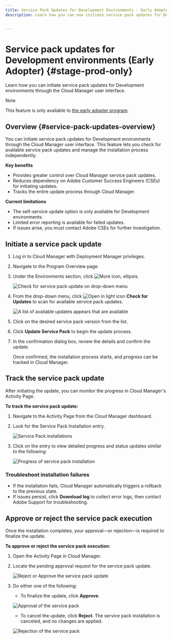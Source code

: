 ```yaml
---
title: Service Pack Updates for Development Environments - Early Adopter
description: Learn how you can now initiate service pack updates for Development environments through the Cloud Manager user interface. 


---
```

# Service pack updates for Development environments (Early Adopter) {#stage-prod-only}

Learn how you can initiate service pack updates for Development environments through the Cloud Manager user interface. 

>[!NOTE]
>
>This feature is only available to [the early adopter program](/help/release-notes/help/release-notes/2024/current.md).

## Overview {#service-pack-updates-overview}

You can initiate service pack updates for Development environments through the Cloud Manager user interface. This feature lets you check for available service pack updates and manage the installation process independently.

**Key benefits**

* Provides greater control over Cloud Manager service pack updates.
* Reduces dependency on Adobe Customer Success Engineers (CSEs) for initiating updates.
* Tracks the entire update process through Cloud Manager.

**Current limitations**

* The self-service update option is only available for Development environments.
* Limited error reporting is available for failed updates.
* If issues arise, you must contact Adobe CSEs for further investigation.

## Initiate a service pack update

1. Log in to Cloud Manager with Deployment Manager privileges.
1. Navigate to the Program Overview page.
1. Under the Environments section, click ![More icon, ellipsis](https://spectrum.adobe.com/static/icons/workflow_18/Smock_More_18_N.svg).

    ![Check for service pack update on drop-down menu](/help/using/assets/service-pack-check-for-updates.png)

1. From the drop-down menu, click ![Open in light icon](https://spectrum.adobe.com/static/icons/workflow_18/Smock_OpenInLight_18_N.svg) **Check for Updates** to scan for available service pack updates.

    ![A list of available updates appears that are available](/help/using/assets/service-pack-versions.png)

1. Click on the desired service pack version from the list.
1. Click **Update Service Pack** to begin the update process.
1. In the confirmation dialog box, review the details and confirm the update.

    Once confirmed, the installation process starts, and progress can be tracked in Cloud Manager.

## Track the service pack update

After initiating the update, you can monitor the progress in Cloud Manager's Activity Page.

**To track the service pack update:**

1. Navigate to the Activity Page from the Cloud Manager dashboard.
1. Look for the Service Pack Installation entry.

    ![Service Pack installations](/help/using/assets/service-pack-installation.png)

1. Click on the entry to view detailed progress and status updates similar to the following:

    ![Progress of service pack installation](/help/using/assets/service-pack-progression.png)

### Troubleshoot installation failures

* If the installation fails, Cloud Manager automatically triggers a rollback to the previous state.
* If issues persist, click **Download log** to collect error logs, then contact Adobe Support for troubleshooting.

## Approve or reject the service pack execution

Once the installation completes, your approval&mdash;or rejection&mdash;is required to finalize the update.

**To approve or reject the service pack execution:**

1. Open the Activity Page in Cloud Manager.
1. Locate the pending approval request for the service pack update.

    ![Reject or Approve the service pack update](/help/using/assets/service-pack-reject-approve.png)

1. Do either one of the following:

    * To finalize the update, click **Approve**.

    ![Approval of the service pack](/help/using/assets/service-pack-approve.png)

    * To cancel the update, click **Reject**. 
    The service pack installation is canceled, and no changes are applied.

    ![Rejection of the service pack](/help/using/assets/service-pack-reject.png)

    